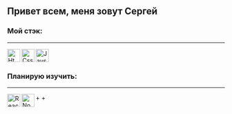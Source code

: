 ## **Привет всем, меня зовут Сергей**

### Мой стэк: 

-------------
<img align="left" alt='Html' width="30px" height="30px"  src="https://upload.wikimedia.org/wikipedia/commons/thumb/6/61/HTML5_logo_and_wordmark.svg/1200px-HTML5_logo_and_wordmark.svg.png"/>
<img align="left" alt='Css' width="30px"  height="30px" src="https://upload.wikimedia.org/wikipedia/commons/thumb/d/d5/CSS3_logo_and_wordmark.svg/1200px-CSS3_logo_and_wordmark.svg.png"/>
<img align="center" alt="JavsScript" width="30px" height="30px" src="https://upload.wikimedia.org/wikipedia/commons/thumb/9/99/Unofficial_JavaScript_logo_2.svg/1200px-Unofficial_JavaScript_logo_2.svg.png" />

###   Планирую изучить:    

-------------
+<img align="left" alt='React' width="30px" height="30px" src="https://iconape.com/wp-content/files/zk/93042/svg/react.svg"/>
+<img align="left" alt='NodeJs' width="30px" height="30px" src="https://catethysis.ru/wp-content/uploads/2013/09/nodejslogo.png"/>